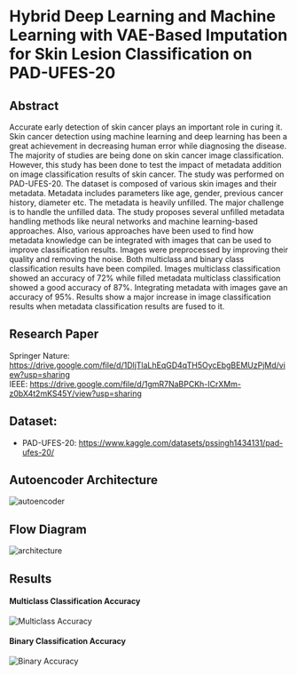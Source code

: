 # Hybrid Deep Learning and Machine Learning with VAE-Based Imputation for Skin Lesion Classification on PAD-UFES-20

## Abstract
Accurate early detection of skin cancer plays an important role in curing it. Skin cancer detection using machine learning and deep learning has been a great achievement in decreasing human error while diagnosing the disease. The majority of studies are being done on skin cancer image classification. However, this study has been done to test the impact of metadata addition on image classification results of skin cancer. The study was performed on PAD-UFES-20. The dataset is composed of various skin images and their metadata. Metadata includes parameters like age, gender, previous cancer history, diameter etc. The metadata is heavily unfilled. The major challenge is to handle the unfilled data. The study proposes several unfilled metadata handling methods like neural networks and machine learning-based approaches. Also, various approaches have been used to find how metadata knowledge can be integrated with images that can be used to improve classification results. Images were preprocessed by improving their quality and removing the noise. Both multiclass and binary class classification results have been compiled. Images multiclass classification showed an accuracy of 72% while filled metadata multiclass classification showed a good accuracy of 87%. Integrating metadata with images gave an accuracy of 95%. Results show a major increase in image classification results when metadata classification results are fused to it. 

## Research Paper
Springer Nature: https://drive.google.com/file/d/1DljTlaLhEqGD4qTH5OycEbgBEMUzPjMd/view?usp=sharing \
IEEE: https://drive.google.com/file/d/1gmR7NaBPCKh-ICrXMm-z0bX4t2mKS45Y/view?usp=sharing

## Dataset:
- PAD-UFES-20: https://www.kaggle.com/datasets/pssingh1434131/pad-ufes-20/

## Autoencoder Architecture
![autoencoder](https://github.com/user-attachments/assets/1296341e-04ca-49f6-94d6-e984e08df400)

## Flow Diagram
![architecture](https://github.com/user-attachments/assets/bc57cebd-8792-4ffc-bfe1-be310e78c376)

## Results

#### Multiclass Classification Accuracy
![Multiclass Accuracy](https://github.com/user-attachments/assets/343903ec-50f5-4dc8-a644-01ef13458d8e)

#### Binary Classification Accuracy
![Binary Accuracy](https://github.com/user-attachments/assets/00b0e974-d4bb-427e-b97e-2cb5dd2cd34e)
